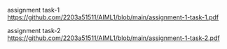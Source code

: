 assignment task-1 https://github.com/2203a51511/AIML1/blob/main/assignment-1-task-1.pdf

assignment task-2 https://github.com/2203a51511/AIML1/blob/main/assignment-1-task-2.pdf
